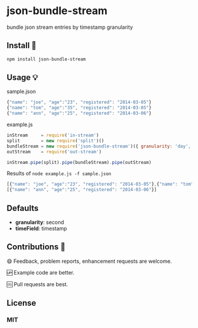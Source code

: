 # json-bundle-stream

bundle json stream entries by timestamp granularity 

## Install :hammer:

```sh
npm install json-bundle-stream
```

## Usage :bulb:

sample.json

```js
{"name": "joe", "age":"23", "registered": "2014-03-05"}
{"name": "tom", "age":"35", "registered": "2014-03-05"}
{"name": "ann", "age":"25", "registered": "2014-03-06"}
```

example.js

```js
inStream     = require('in-stream')
split        = new require('split')()
bundleStream = new require('json-bundle-stream')({ granularity: 'day', timeField: 'registered' })
outStream    = require('out-stream')

inStream.pipe(split).pipe(bundleStream).pipe(outStream)
```

Results of ```node example.js -f sample.json```

```js
[{"name": "joe", "age":"23", "registered": "2014-03-05"},{"name": "tom", "age":"35", "registered": "2014-03-05"}]
[{"name": "ann", "age":"25", "registered": "2014-03-06"}]
```

## Defaults

- **granularity**: second
- **timeField**: timestamp

## Contributions :muscle:

:smile: Feedback, problem reports, enhancement requests are welcome.

:up: Example code are better.

:cool: Pull requests are best.

## License

### MIT
